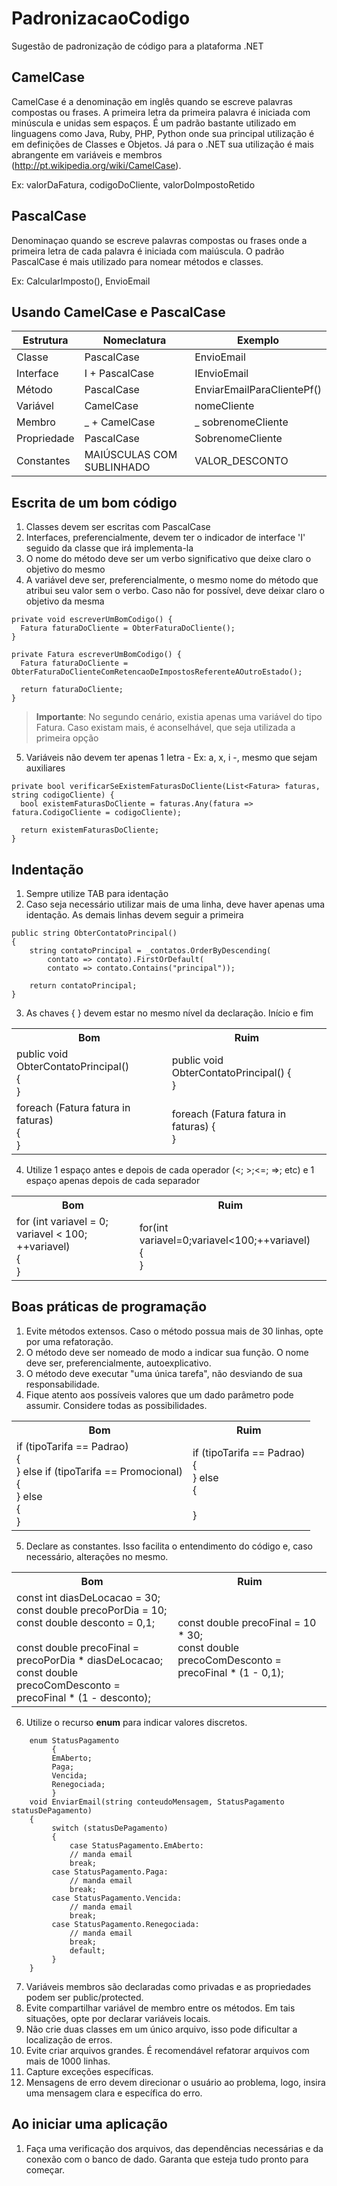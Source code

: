 # PadronizacaoCodigo
Sugestão de padronização de código para a plataforma .NET

## CamelCase

CamelCase é a denominação em inglês quando se escreve palavras compostas ou frases. A primeira letra da primeira palavra é iniciada com minúscula e unidas sem espaços. É um padrão bastante utilizado em linguagens como Java, Ruby, PHP, Python onde sua principal utilização é em definições de Classes e Objetos. Já para o .NET sua utilização é mais abrangente em variáveis e membros (http://pt.wikipedia.org/wiki/CamelCase).

Ex: valorDaFatura, codigoDoCliente, valorDoImpostoRetido

## PascalCase

Denominaçao quando se escreve palavras compostas ou frases onde a primeira letra de cada palavra é iniciada com maiúscula. O padrão PascalCase é mais utilizado para nomear métodos e classes.

Ex: CalcularImposto(), EnvioEmail

## Usando CamelCase e PascalCase

| Estrutura  | Nomeclatura | Exemplo |
| ------------- | ------------- | ------------- |
| Classe  | PascalCase  | EnvioEmail  |
| Interface  | I + PascalCase  | IEnvioEmail  |
| Método  | PascalCase  | EnviarEmailParaClientePf()  |
| Variável  | CamelCase  | nomeCliente  |
| Membro | _ + CamelCase  | _ sobrenomeCliente |
| Propriedade | PascalCase  | SobrenomeCliente |
| Constantes  | MAIÚSCULAS COM SUBLINHADO  | VALOR_DESCONTO  |

## Escrita de um bom código

1. Classes devem ser escritas com PascalCase
2. Interfaces, preferencialmente, devem ter o indicador de interface 'I' seguido da classe que irá implementa-la
3. O nome do método deve ser um verbo significativo que deixe claro o objetivo do mesmo
4. A variável deve ser, preferencialmente, o mesmo nome do método que atribui seu valor sem o verbo. Caso não for possível, deve deixar claro o objetivo da mesma

```
private void escreverUmBomCodigo() {
  Fatura faturaDoCliente = ObterFaturaDoCliente();
}
```
```
private Fatura escreverUmBomCodigo() {
  Fatura faturaDoCliente = ObterFaturaDoClienteComRetencaoDeImpostosReferenteAOutroEstado();
  
  return faturaDoCliente;
}
```

> **Importante**: No segundo cenário, existia apenas uma variável do tipo Fatura. Caso existam mais, é aconselhável, que seja utilizada a primeira opção

5. Variáveis não devem ter apenas 1 letra - Ex: a, x, i -, mesmo que sejam auxiliares

```
private bool verificarSeExistemFaturasDoCliente(List<Fatura> faturas, string codigoCliente) {
  bool existemFaturasDoCliente = faturas.Any(fatura => fatura.CodigoCliente = codigoCliente);
  
  return existemFaturasDoCliente;
}
```

## Indentação

1. Sempre utilize TAB para identação
2. Caso seja necessário utilizar mais de uma linha, deve haver apenas uma identação. As demais linhas devem seguir a primeira

```
public string ObterContatoPrincipal()
{
    string contatoPrincipal = _contatos.OrderByDescending(
        contato => contato).FirstOrDefault(
        contato => contato.Contains("principal"));

    return contatoPrincipal;
}
```

3. As chaves { } devem estar no mesmo nível da declaração. Início e fim

<table class="tg">
  <tr>
    <th class="tg-us36">Bom</th>
    <th class="tg-us36">Ruim</th>
  </tr>
  <tr>
    <td class="tg-us36">
	public void ObterContatoPrincipal()<br />
	{<br />
	}
    </td>
    <td class="tg-us36">
	public void ObterContatoPrincipal() {<br />
	}
    </td>
  </tr>
  <tr>
    <td class="tg-us36">
	foreach (Fatura fatura in faturas)<br />
	{<br />
	}
    </td>
    <td class="tg-us36">
	foreach (Fatura fatura in faturas) {<br />
	}
    </td>
  </tr>
</table>

4. Utilize 1 espaço antes e depois de cada operador (<; >;<=; =>; etc) e 1 espaço apenas depois de cada separador

<table class="tg">
  <tr>
    <th class="tg-us36">Bom</th>
    <th class="tg-us36">Ruim</th>
  </tr>
  <tr>
    <td class="tg-us36">
	for (int variavel = 0; variavel < 100; ++variavel)<br />
	{<br />
	}
    </td>
    <td class="tg-us36">
	for(int variavel=0;variavel<100;++variavel)<br />
	{<br />
	}
    </td>
  </tr>
</table>

## Boas práticas de programação

1. Evite métodos extensos. Caso o método possua mais de 30 linhas, opte por uma refatoração.
2. O método deve ser nomeado de modo a indicar sua função. O nome deve ser, preferencialmente, autoexplicativo.
3. O método deve executar "uma única tarefa", não desviando de sua responsabilidade.
4. Fique atento aos possíveis valores que um dado parâmetro pode assumir. Considere todas as possibilidades. 

<table class="tg">
  <tr>
    <th class="tg-us36">Bom</th>
    <th class="tg-us36">Ruim</th>
  </tr>
  <tr>
    <td class="tg-us36">
	if (tipoTarifa == Padrao) <br /> { <br /> }
	else if (tipoTarifa == Promocional) <br /> { <br /> }
	else <br /> { <br /> }
    </td>
    <td class="tg-us36">
	if (tipoTarifa == Padrao) <br /> { <br /> }
	else <br /> { <br /> <br /> }
    </td>
  </tr>
</table>

5. Declare as constantes. Isso facilita o entendimento do código e, caso necessário, alterações no mesmo.

<table class="tg">
  <tr>
    <th class="tg-us36">Bom</th>
    <th class="tg-us36">Ruim</th>
  </tr>
  <tr>
    <td class="tg-us36">
	const int diasDeLocacao = 30; <br />
	const double precoPorDia = 10; <br />
	const double desconto = 0,1; <br /><br />
	const double precoFinal = precoPorDia * diasDeLocacao; <br />
	const double precoComDesconto = precoFinal * (1 - desconto);
    </td>
    <td class="tg-us36">
	const double precoFinal = 10 * 30; <br />
	const double precoComDesconto = precoFinal * (1 - 0,1);
    </td>
  </tr>
</table>

6. Utilize o recurso <b>enum</b> para indicar valores discretos.

```
	enum StatusPagamento
	     {
		 EmAberto;
		 Paga;
		 Vencida;
		 Renegociada;
	     }
	void EnviarEmail(string conteudoMensagem, StatusPagamento statusDePagamento)
	{
	     switch (statusDePagamento)
	     {
	         case StatusPagamento.EmAberto:
		     // manda email
		     break;
		 case StatusPagamento.Paga:
		     // manda email
		     break;
		 case StatusPagamento.Vencida:
		     // manda email
		     break;
		 case StatusPagamento.Renegociada:
		     // manda email
		     break;
	         default;
	     }
	}
```
7. Variáveis membros são declaradas como privadas e as propriedades podem ser public/protected.
8. Evite compartilhar variável de membro entre os métodos. Em tais situações, opte por declarar variáveis locais.
9. Não crie duas classes em um único arquivo, isso pode dificultar a localização de erros.
10. Evite criar arquivos grandes. É recomendável refatorar arquivos com mais de 1000 linhas.  
11. Capture exceções específicas.
12. Mensagens de erro devem direcionar o usuário ao problema, logo, insira uma mensagem clara e específica do erro.

## Ao iniciar uma aplicação

1. Faça uma verificação dos arquivos, das dependências necessárias e da conexão com o banco de dado. Garanta que esteja tudo pronto para começar.


